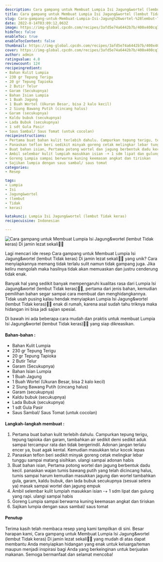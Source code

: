 ```yaml
---
description: Cara gampang untuk Membuat Lumpia Isi Jagung&wortel (lembut Tidak keras) Di jamin lezat sekali"
title: Cara gampang untuk Membuat Lumpia Isi Jagung&wortel (lembut Tidak keras) Di jamin lezat sekali
slug: Cara-gampang-untuk-Membuat-Lumpia-Isi-Jagung%26wortel-%28lembut-Tidak-keras%29-Di-jamin-lezat-sekali
date: 2022-8-14T03:09:12.063Z
image: https://img-global.cpcdn.com/recipes/3afd5e74a6442b7b/400x400cq70/photo.jpg
hideToc: false
enableToc: true
enableTocContent: false
thumbnail: https://img-global.cpcdn.com/recipes/3afd5e74a6442b7b/400x400cq70/photo.jpg
cover: https://img-global.cpcdn.com/recipes/3afd5e74a6442b7b/400x400cq70/photo.jpg
author: admin
ratingvalue: 4.8
reviewcount: 124
recipeingredient:
- Bahan Kulit Lumpia
- 230 gr Tepung Terigu
- 20 gr Tepung Tapioka
- 2 Butir Telur
- Garam (Secukupnya)
- Bahan Isian Lumpia
- 1 Buah Jagung
- 1 Buah Wortel (Ukuran Besar, bisa 2 kalo kecil)
- 2 Siung Bawang Putih (cincang halus)
- Garam (secukupnya)
- Kaldu bubuk (secukupnya)
- Lada Bubuk (secukupnya)
- 1 sdt Gula Pasir
- Saus Sambal/ Saus Tomat (untuk cocolan)
recipeinstructions:
- Pertama buat bahan kulit terlebih dahulu. Campurkan tepung terigu, tepung tapioka dan garam, tambahkan air sedikit demi sedikit aduk sampai tercampur rata dan tidak bergerindil. Adonan jangan terlalu encer ya, buat agak kental. Kemudian masukkan telur kocok lepas
- Panaskan teflon beri sedikit minyak goreng cetak melingkar lebar tunggu sampai matang sisihkan. ulangi sampai adonan habis
- Buat bahan isian, Pertama potong wortel dan jagung berbentuk dadu kecil. panaskan wajan tumis bawang putih yang telah dicincang halus, tumis sampai harum kemudian masukkan jagung dan wortel tambahkan gula, garam, kaldu bubuk, dan lada bubuk secukupnya (sesuai selera ya) masak sampai wortel dan jagung empuk
- Ambil selembar kulit lumpiah masukkan isian -+ 1 sdm lipat dan gulung yang rapi. ulangi sampai habis
- Goreng Lumpia sampai berwarna kuning keemasan angkat dan tiriskan
- Sajikan lumpia dengan saus sambal/ saus tomat
categories:
- Resep

tags:
- Lumpia
- Isi
- Jagung&wortel
- (lembut
- Tidak
- keras)

katakunci: Lumpia Isi Jagung&wortel (lembut Tidak keras)
recipecuisine: Indonesian

---
```


![Cara gampang untuk Membuat Lumpia Isi Jagung&wortel (lembut Tidak keras) Di jamin lezat sekali👩‍🍳](https://img-global.cpcdn.com/recipes/3afd5e74a6442b7b/400x400cq70/photo.jpg)

Lagi mencari ide resep Cara gampang untuk Membuat Lumpia Isi Jagung&wortel (lembut Tidak keras) Di jamin lezat sekali👩‍🍳 yang unik? Cara menyiapkannya memang tidak terlalu sulit namun tidak gampang juga. Jika keliru mengolah maka hasilnya tidak akan memuaskan dan justru cenderung tidak enak.

Banyak hal yang sedikit banyak mempengaruhi kualitas rasa dari Lumpia Isi Jagung&wortel (lembut Tidak keras)👩‍🍳, pertama dari jenis bahan, kemudian pemilihan bahan segar sampai cara membuat dan menghidangkannya. Tidak usah pusing kalau hendak menyiapkan Lumpia Isi Jagung&wortel (lembut Tidak keras)👩‍🍳 enak di rumah, karena asal sudah tahu triknya maka hidangan ini bisa jadi sajian spesial.

Di bawah ini ada beberapa cara mudah dan praktis untuk membuat Lumpia Isi Jagung&wortel (lembut Tidak keras)👩‍🍳 yang siap dikreasikan.

<!--inarticleads1-->

#### Bahan-bahan :

- Bahan Kulit Lumpia
- 230 gr Tepung Terigu
- 20 gr Tepung Tapioka
- 2 Butir Telur
- Garam (Secukupnya)
- Bahan Isian Lumpia
- 1 Buah Jagung
- 1 Buah Wortel (Ukuran Besar, bisa 2 kalo kecil)
- 2 Siung Bawang Putih (cincang halus)
- Garam (secukupnya)
- Kaldu bubuk (secukupnya)
- Lada Bubuk (secukupnya)
- 1 sdt Gula Pasir
- Saus Sambal/ Saus Tomat (untuk cocolan)

<!--inarticleads2-->

#### Langkah-langkah membuat :

1. Pertama buat bahan kulit terlebih dahulu. Campurkan tepung terigu, tepung tapioka dan garam, tambahkan air sedikit demi sedikit aduk sampai tercampur rata dan tidak bergerindil. Adonan jangan terlalu encer ya, buat agak kental. Kemudian masukkan telur kocok lepas
1. Panaskan teflon beri sedikit minyak goreng cetak melingkar lebar tunggu sampai matang sisihkan. ulangi sampai adonan habis
1. Buat bahan isian, Pertama potong wortel dan jagung berbentuk dadu kecil. panaskan wajan tumis bawang putih yang telah dicincang halus, tumis sampai harum kemudian masukkan jagung dan wortel tambahkan gula, garam, kaldu bubuk, dan lada bubuk secukupnya (sesuai selera ya) masak sampai wortel dan jagung empuk
1. Ambil selembar kulit lumpiah masukkan isian -+ 1 sdm lipat dan gulung yang rapi. ulangi sampai habis
1. Goreng Lumpia sampai berwarna kuning keemasan angkat dan tiriskan
1. Sajikan lumpia dengan saus sambal/ saus tomat

#### Penutup

Terima kasih telah membaca resep yang kami tampilkan di sini. Besar harapan kami, Cara gampang untuk Membuat Lumpia Isi Jagung&wortel (lembut Tidak keras) Di jamin lezat sekali👩‍🍳 yang mudah di atas dapat membantu Anda menyiapkan hidangan yang enak untuk keluarga/teman maupun menjadi inspirasi bagi Anda yang berkeinginan untuk berjualan makanan. Semoga bermanfaat dan selamat mencoba!
